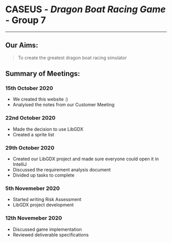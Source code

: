 # CASEUS - *Dragon Boat Racing Game* - Group 7
---
## Our Aims:
> To create the greatest dragon boat racing simulator 

## Summary of Meetings:
### 15th October 2020
* We created this website :)
* Analyised the notes from our Customer Meeting

### 22nd October 2020
* Made the decision to use LibGDX
* Created a sprite list

### 29th October 2020
* Created our LibGDX project and made sure everyone could open it in IntelliJ
* Discussed the requirement analysis document
* Divided up tasks to complete 


### 5th Novemeber 2020
* Started writing Risk Assessment 
* LibGDX project development

### 12th Novemeber 2020
* Discussed game implementation
* Reviewed deliverable specifications 
